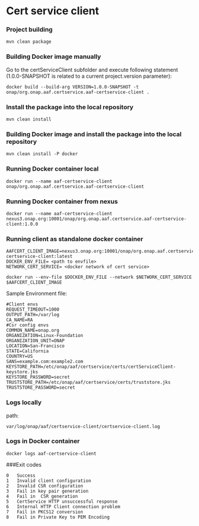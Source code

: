 # Cert service client

### Project building
```
mvn clean package
```
    
### Building Docker image manually
Go to the certServiceClient subfolder and execute following statement (1.0.0-SNAPSHOT is related to a current project.version parameter):
```
docker build --build-arg VERSION=1.0.0-SNAPSHOT -t onap/org.onap.aaf.certservice.aaf-certservice-client .
```
    
### Install the package into the local repository
```
mvn clean install
```     
    
### Building Docker image and  install the package into the local repository
```
mvn clean install -P docker
```   

### Running Docker container local
```
docker run --name aaf-certservice-client onap/org.onap.aaf.certservice.aaf-certservice-client
```

### Running Docker container from nexus
```
docker run --name aaf-certservice-client nexus3.onap.org:10001/onap/org.onap.aaf.certservice.aaf-certservice-client:1.0.0
```

### Running client as standalone docker container
```
AAFCERT_CLIENT_IMAGE=nexus3.onap.org:10001/onap/org.onap.aaf.certservice.aaf-certservice-client:latest
DOCKER_ENV_FILE= <path to envfile>
NETWORK_CERT_SERVICE= <docker network of cert service>
 
docker run --env-file $DOCKER_ENV_FILE --network $NETWORK_CERT_SERVICE $AAFCERT_CLIENT_IMAGE
```
Sample Environment file:
```aidl
#Client envs
REQUEST_TIMEOUT=1000
OUTPUT_PATH=/var/log
CA_NAME=RA
#Csr config envs
COMMON_NAME=onap.org
ORGANIZATION=Linux-Foundation
ORGANIZATION_UNIT=ONAP
LOCATION=San-Francisco
STATE=California
COUNTRY=US
SANS=example.com:example2.com
KEYSTORE_PATH=/etc/onap/aaf/certservice/certs/certServiceClient-keystore.jks
KEYSTORE_PASSWORD=secret
TRUSTSTORE_PATH=/etc/onap/aaf/certservice/certs/truststore.jks
TRUSTSTORE_PASSWORD=secret
```

### Logs locally

path: 
```
var/log/onap/aaf/certservice-client/certservice-client.log
```    
### Logs in Docker container
```
docker logs aaf-certservice-client
```
###Exit codes
```
0	Success
1	Invalid client configuration
2	Invalid CSR configuration 
3	Fail in key pair generation
4	Fail in  CSR generation
5	CertService HTTP unsuccessful response
6	Internal HTTP Client connection problem
7	Fail in PKCS12 conversion
8	Fail in Private Key to PEM Encoding
